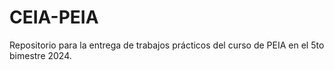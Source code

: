 # CEIA-PEIA
Repositorio para la entrega de trabajos prácticos del curso de PEIA en el 5to bimestre 2024.
